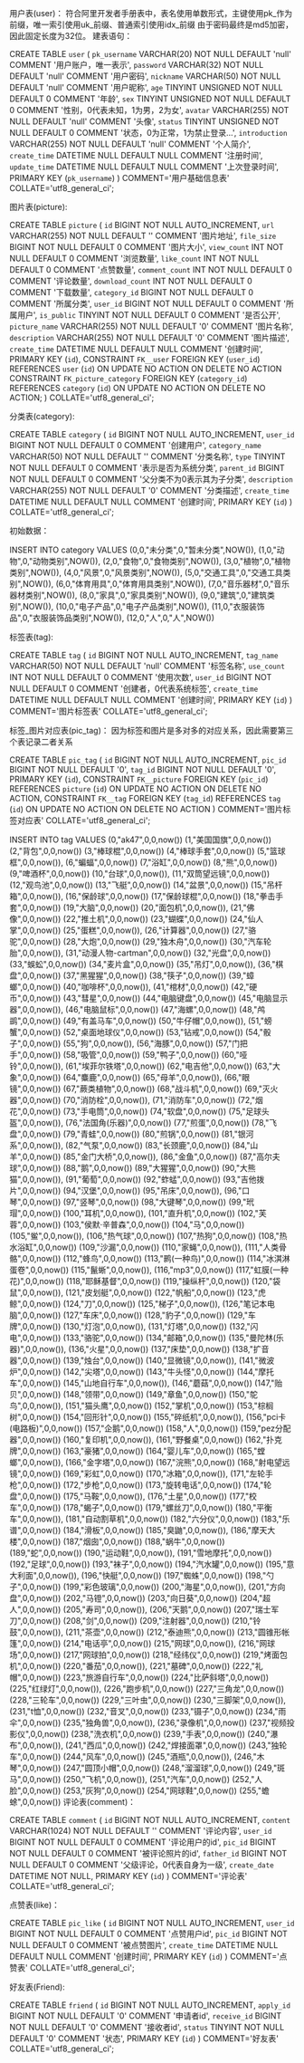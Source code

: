 用户表(user)：
符合阿里开发者手册表中，表名使用单数形式，主键使用pk_作为前缀，唯一索引使用uk_前缀、普通索引使用idx_前缀
由于密码最终是md5加密，因此固定长度为32位。
建表语句：

CREATE TABLE `user` (
`pk_username` VARCHAR(20) NOT NULL DEFAULT 'null' COMMENT '用户账户，唯一表示',
`password` VARCHAR(32) NOT NULL DEFAULT 'null' COMMENT '用户密码',
`nickname` VARCHAR(50) NOT NULL DEFAULT 'null' COMMENT '用户昵称',
`age` TINYINT UNSIGNED NOT NULL DEFAULT 0 COMMENT '年龄',
`sex` TINYINT UNSIGNED NOT NULL DEFAULT 0 COMMENT '性别，0代表未知，1为男，2为女',
`avatar` VARCHAR(255) NOT NULL DEFAULT 'null' COMMENT '头像',
`status` TINYINT UNSIGNED NOT NULL DEFAULT 0 COMMENT '状态，0为正常，1为禁止登录...',
`introduction` VARCHAR(255) NOT NULL DEFAULT 'null' COMMENT '个人简介',
`create_time` DATETIME NULL DEFAULT NULL COMMENT '注册时间',
`update_time` DATETIME NULL DEFAULT NULL COMMENT '上次登录时间',
PRIMARY KEY (`pk_username`)
)
COMMENT='用户基础信息表'
COLLATE='utf8_general_ci';


图片表(picture):


CREATE TABLE `picture` (
`id` BIGINT NOT NULL AUTO_INCREMENT,
`url` VARCHAR(255) NOT NULL DEFAULT '' COMMENT '图片地址',
`file_size` BIGINT NOT NULL DEFAULT 0 COMMENT '图片大小',
`view_count` INT NOT NULL DEFAULT 0 COMMENT '浏览数量',
`like_count` INT NOT NULL DEFAULT 0 COMMENT '点赞数量',
`comment_count` INT NOT NULL DEFAULT 0 COMMENT '评论数量',
`download_count` INT NOT NULL DEFAULT 0 COMMENT '下载数量',
`category_id` BIGINT NOT NULL DEFAULT 0 COMMENT '所属分类',
`user_id` BIGINT NOT NULL DEFAULT 0 COMMENT '所属用户',
`is_public` TINYINT NOT NULL DEFAULT 0 COMMENT '是否公开',
`picture_name` VARCHAR(255) NOT NULL DEFAULT '0' COMMENT '图片名称',
`description` VARCHAR(255) NOT NULL DEFAULT '0' COMMENT '图片描述',
`create_time` DATETIME NULL DEFAULT NULL COMMENT '创建时间',
PRIMARY KEY (`id`),
CONSTRAINT `FK__user` FOREIGN KEY (`user_id`) REFERENCES `user`  (`id`) ON UPDATE NO ACTION ON DELETE NO ACTION
CONSTRAINT `FK_picture_category` FOREIGN KEY (`category_id`) REFERENCES  `category` (`id`) ON UPDATE NO ACTION ON DELETE NO ACTION;
)
COLLATE='utf8_general_ci';

分类表(category):


CREATE TABLE `category` (
`id` BIGINT NOT NULL AUTO_INCREMENT,
`user_id` BIGINT NOT NULL DEFAULT 0 COMMENT '创建用户',
`category_name` VARCHAR(50) NOT NULL DEFAULT '' COMMENT '分类名称',
`type` TINYINT NOT NULL DEFAULT 0 COMMENT '表示是否为系统分类',
`parent_id` BIGINT NOT NULL DEFAULT 0 COMMENT '父分类不为0表示其为子分类',
`description` VARCHAR(255) NOT NULL DEFAULT '0' COMMENT '分类描述',
`create_time` DATETIME NULL DEFAULT NULL COMMENT '创建时间',
PRIMARY KEY (`id`)
)
COLLATE='utf8_general_ci';

初始数据：

INSERT INTO category VALUES
(0,0,"未分类",0,"暂未分类",NOW()),
(1,0,"动物",0,"动物类别",NOW()),
(2,0,"食物",0,"食物类别",NOW()),
(3,0,"植物",0,"植物类别",NOW()),
(4,0,"风景",0,"风景类别",NOW()),
(5,0,"交通工具",0,"交通工具类别",NOW()),
(6,0,"体育用具",0,"体育用具类别",NOW()),
(7,0,"音乐器材",0,"音乐器材类别",NOW()),
(8,0,"家具",0,"家具类别",NOW()),
(9,0,"建筑",0,"建筑类别",NOW()),
(10,0,"电子产品",0,"电子产品类别",NOW()),
(11,0,"衣服装饰品",0,"衣服装饰品类别",NOW()),
(12,0,"人",0,"人",NOW())

标签表(tag):

CREATE TABLE `tag` (
`id` BIGINT NOT NULL AUTO_INCREMENT,
`tag_name` VARCHAR(50) NOT NULL DEFAULT 'null' COMMENT '标签名称',
`use_count` INT NOT NULL DEFAULT 0 COMMENT '使用次数',
`user_id` BIGINT NOT NULL DEFAULT 0 COMMENT '创建者，0代表系统标签',
`create_time` DATETIME NULL DEFAULT NULL COMMENT '创建时间',
PRIMARY KEY (`id`)
)
COMMENT='图片标签表'
COLLATE='utf8_general_ci';


标签_图片对应表(pic_tag)：
因为标签和图片是多对多的对应关系，因此需要第三个表记录二者关系

CREATE TABLE `pic_tag` (
`id` BIGINT NOT NULL AUTO_INCREMENT,
`pic_id` BIGINT NOT NULL DEFAULT '0',
`tag_id` BIGINT NOT NULL DEFAULT '0',
PRIMARY KEY (`id`),
CONSTRAINT `FK__picture` FOREIGN KEY (`pic_id`) REFERENCES  `picture` (`id`) ON UPDATE NO ACTION ON DELETE NO ACTION,
CONSTRAINT `FK__tag` FOREIGN KEY (`tag_id`) REFERENCES `tag`  (`id`) ON UPDATE NO ACTION ON DELETE NO ACTION
)
COMMENT='图片标签对应表'
COLLATE='utf8_general_ci';



INSERT INTO tag VALUES
(0,"ak47",0,0,now())
(1,"美国国旗",0,0,now())
(2,"背包",0,0,now())
(3,"棒球棍",0,0,now())
(4,"棒球手套",0,0,now())
(5,"篮球框",0,0,now()),
(6,"蝙蝠",0,0,now())
(7,"浴缸",0,0,now())
(8,"熊",0,0,now())
(9,"啤酒杯",0,0,now())
(10,"台球",0,0,now()),
(11,"双筒望远镜",0,0,now())
(12,"观鸟池",0,0,now())
(13,"飞艇",0,0,now())
(14,"盆景",0,0,now())
(15,"吊杆箱",0,0,now()),
(16,"保龄球",0,0,now())
(17,"保龄球棍",0,0,now())
(18,"拳击手套",0,0,now())
(19,"大脑",0,0,now())
(20,"面包机",0,0,now()),
(21,"佛像",0,0,now())
(22,"推土机",0,0,now())
(23,"蝴蝶",0,0,now())
(24,"仙人掌",0,0,now())
(25,"蛋糕",0,0,now()),
(26,"计算器",0,0,now())
(27,"骆驼",0,0,now())
(28,"大炮",0,0,now())
(29,"独木舟",0,0,now())
(30,"汽车轮胎",0,0,now()),
(31,"动漫人物-cartman",0,0,now())
(32,"光盘",0,0,now())
(33,"蜈蚣",0,0,now())
(34,"麦片盒",0,0,now())
(35,"吊灯",0,0,now()),
(36,"棋盘",0,0,now())
(37,"黑猩猩",0,0,now())
(38,"筷子",0,0,now())
(39,"蟑螂",0,0,now())
(40,"咖啡杯",0,0,now()),
(41,"棺材",0,0,now())
(42,"硬币",0,0,now())
(43,"彗星",0,0,now())
(44,"电脑键盘",0,0,now())
(45,"电脑显示器",0,0,now()),
(46,"电脑鼠标",0,0,now())
(47,"海螺",0,0,now())
(48,"鸬鹚",0,0,now())
(49,"有盖马车",0,0,now())
(50,"牛仔帽",0,0,now()),
(51,"螃蟹",0,0,now())
(52,"桌面地球仪",0,0,now())
(53,"钻戒",0,0,now())
(54,"骰子",0,0,now())
(55,"狗",0,0,now()),
(56,"海豚",0,0,now())
(57,"门把手",0,0,now())
(58,"吸管",0,0,now())
(59,"鸭子",0,0,now())
(60,"哑铃",0,0,now()),
(61,"埃菲尔铁塔",0,0,now())
(62,"电吉他",0,0,now())
(63,"大象",0,0,now())
(64,"麋鹿",0,0,now())
(65,"母羊",0,0,now()),
(66,"眼镜",0,0,now())
(67,"蕨类植物",0,0,now())
(68,"战斗机",0,0,now())
(69,"灭火器",0,0,now())
(70,"消防栓",0,0,now()),
(71,"消防车",0,0,now())
(72,"烟花",0,0,now())
(73,"手电筒",0,0,now())
(74,"软盘",0,0,now())
(75,"足球头盔",0,0,now()),
(76,"法国角(乐器)",0,0,now())
(77,"煎蛋",0,0,now())
(78,"飞盘",0,0,now())
(79,"青蛙",0,0,now())
(80,"煎锅",0,0,now())
(81,"银河系",0,0,now()),
(82,"气泵",0,0,now())
(83,"长颈鹿",0,0,now())
(84,"山羊",0,0,now())
(85,"金门大桥",0,0,now()),
(86,"金鱼",0,0,now())
(87,"高尔夫球",0,0,now())
(88,"鹅",0,0,now())
(89,"大猩猩",0,0,now())
(90,"大熊猫",0,0,now()),
(91,"葡萄",0,0,now())
(92,"蚱蜢",0,0,now())
(93,"吉他拨片",0,0,now())
(94,"汉堡",0,0,now())
(95,"吊床",0,0,now()),
(96,"口琴",0,0,now())
(97,"竖琴",0,0,now())
(98,"大键琴",0,0,now())
(99,"玳瑁",0,0,now())
(100,"耳机",0,0,now()),
(101,"直升机",0,0,now())
(102,"芙蓉",0,0,now())
(103,"侯默·辛普森",0,0,now())
(104,"马",0,0,now())
(105,"鲎",0,0,now()),
(106,"热气球",0,0,now())
(107,"热狗",0,0,now())
(108,"热水浴缸",0,0,now())
(109,"沙漏",0,0,now())
(110,"家蝇",0,0,now()),
(111,"人类骨骼",0,0,now())
(112,"蜂鸟",0,0,now())
(113,"鹮(一种鸟)",0,0,now())
(114,"冰淇淋蛋卷",0,0,now())
(115,"鬣蜥",0,0,now()),
(116,"mp3",0,0,now())
(117,"虹膜(一种花)",0,0,now())
(118,"耶稣基督",0,0,now())
(119,"操纵杆",0,0,now())
(120,"袋鼠",0,0,now()),
(121,"皮划艇",0,0,now())
(122,"帆船",0,0,now())
(123,"虎鲸",0,0,now())
(124,"刀",0,0,now())
(125,"梯子",0,0,now()),
(126,"笔记本电脑",0,0,now())
(127,"车床",0,0,now())
(128,"豹子",0,0,now())
(129,"车牌",0,0,now())
(130,"灯泡",0,0,now()),
(131,"灯塔",0,0,now())
(132,"闪电",0,0,now())
(133,"骆驼",0,0,now())
(134,"邮箱",0,0,now())
(135,"曼陀林(乐器)",0,0,now()),
(136,"火星",0,0,now())
(137,"床垫",0,0,now())
(138,"扩音器",0,0,now())
(139,"烛台",0,0,now())
(140,"显微镜",0,0,now()),
(141,"微波炉",0,0,now())
(142,"尖塔",0,0,now())
(143,"牛头怪",0,0,now())
(144,"摩托车",0,0,now())
(145,"山地自行车",0,0,now()),
(146,"蘑菇",0,0,now())
(147,"贻贝",0,0,now())
(148,"领带",0,0,now())
(149,"章鱼",0,0,now())
(150,"鸵鸟",0,0,now()),
(151,"猫头鹰",0,0,now())
(152,"掌机",0,0,now())
(153,"棕榈树",0,0,now())
(154,"回形针",0,0,now())
(155,"碎纸机",0,0,now()),
(156,"pci卡(电路板)",0,0,now())
(157,"企鹅",0,0,now())
(158,"人",0,0,now())
(159,"pez分配器",0,0,now())
(160,"复印机",0,0,now()),
(161,"野餐桌",0,0,now())
(162,"扑克牌",0,0,now())
(163,"豪猪",0,0,now())
(164,"婴儿车",0,0,now())
(165,"螳螂",0,0,now()),
(166,"金字塔",0,0,now())
(167,"浣熊",0,0,now())
(168,"射电望远镜",0,0,now())
(169,"彩虹",0,0,now())
(170,"冰箱",0,0,now()),
(171,"左轮手枪",0,0,now())
(172,"步枪",0,0,now())
(173,"旋转电话",0,0,now())
(174,"轮盘",0,0,now())
(175,"马鞍",0,0,now()),
(176,"土星",0,0,now())
(177,"校车",0,0,now())
(178,"蝎子",0,0,now())
(179,"螺丝刀",0,0,now())
(180,"平衡车",0,0,now()),
(181,"自动割草机",0,0,now())
(182,"六分仪",0,0,now())
(183,"乐谱",0,0,now())
(184,"滑板",0,0,now())
(185,"臭鼬",0,0,now()),
(186,"摩天大楼",0,0,now())
(187,"烟囱",0,0,now())
(188,"蜗牛",0,0,now())
(189,"蛇",0,0,now())
(190,"运动鞋",0,0,now()),
(191,"雪地摩托",0,0,now())
(192,"足球",0,0,now())
(193,"袜子",0,0,now())
(194,"汽水罐",0,0,now())
(195,"意大利面",0,0,now()),
(196,"快艇",0,0,now())
(197,"蜘蛛",0,0,now())
(198,"勺子",0,0,now())
(199,"彩色玻璃",0,0,now())
(200,"海星",0,0,now()),
(201,"方向盘",0,0,now())
(202,"马镫",0,0,now())
(203,"向日葵",0,0,now())
(204,"超人",0,0,now())
(205,"寿司",0,0,now()),
(206,"天鹅",0,0,now())
(207,"瑞士军刀",0,0,now())
(208,"剑",0,0,now())
(209,"注射器",0,0,now())
(210,"铃鼓",0,0,now()),
(211,"茶壶",0,0,now())
(212,"泰迪熊",0,0,now())
(213,"圆锥形帐篷",0,0,now())
(214,"电话亭",0,0,now())
(215,"网球",0,0,now()),
(216,"网球场",0,0,now())
(217,"网球拍",0,0,now())
(218,"经纬仪",0,0,now())
(219,"烤面包机",0,0,now())
(220,"番茄",0,0,now()),
(221,"墓碑",0,0,now())
(222,"礼帽",0,0,now())
(223,"旅游自行车",0,0,now())
(224,"比萨斜塔",0,0,now())
(225,"红绿灯",0,0,now()),
(226,"跑步机",0,0,now())
(227,"三角龙",0,0,now())
(228,"三轮车",0,0,now())
(229,"三叶虫",0,0,now())
(230,"三脚架",0,0,now()),
(231,"t恤",0,0,now())
(232,"音叉",0,0,now())
(233,"镊子",0,0,now())
(234,"雨伞",0,0,now())
(235,"独角兽",0,0,now()),
(236,"录像机",0,0,now())
(237,"视频投影仪",0,0,now())
(238,"洗衣机",0,0,now())
(239,"手表",0,0,now())
(240,"瀑布",0,0,now()),
(241,"西瓜",0,0,now())
(242,"焊接面罩",0,0,now())
(243,"独轮车",0,0,now())
(244,"风车",0,0,now())
(245,"酒瓶",0,0,now()),
(246,"木琴",0,0,now())
(247,"圆顶小帽",0,0,now())
(248,"溜溜球",0,0,now())
(249,"斑马",0,0,now())
(250,"飞机",0,0,now()),
(251,"汽车",0,0,now())
(252,"人脸",0,0,now())
(253,"灰狗",0,0,now())
(254,"网球鞋",0,0,now())
(255,"蟾蜍",0,0,now())
评论表(comment)：

CREATE TABLE `comment` (
`id` BIGINT NOT NULL AUTO_INCREMENT,
`content` VARCHAR(1024) NOT NULL DEFAULT '' COMMENT '评论内容',
`user_id` BIGINT NOT NULL DEFAULT 0 COMMENT '评论用户的id',
`pic_id` BIGINT NOT NULL DEFAULT 0 COMMENT '被评论照片的id',
`father_id` BIGINT NOT NULL DEFAULT 0 COMMENT '父级评论，0代表自身为一级',
`create_date` DATETIME NOT NULL,
PRIMARY KEY (`id`)
)
COMMENT='评论表'
COLLATE='utf8_general_ci';

点赞表(like)：

CREATE TABLE `pic_like` (
`id` BIGINT NOT NULL AUTO_INCREMENT,
`user_id` BIGINT NOT NULL DEFAULT 0 COMMENT '点赞用户id',
`pic_id` BIGINT NOT NULL DEFAULT 0 COMMENT '被点赞图片',
`create_time` DATETIME NULL DEFAULT NULL COMMENT '创建时间',
PRIMARY KEY (`id`)
)
COMMENT='点赞表' COLLATE='utf8_general_ci';

好友表(Friend):

CREATE TABLE `friend` (
`id` BIGINT NOT NULL AUTO_INCREMENT,
`apply_id` BIGINT NOT NULL DEFAULT '0' COMMENT '申请者id',
`receive_id` BIGINT NOT NULL DEFAULT '0' COMMENT '接收者id',
`status` TINYINT NOT NULL DEFAULT '0' COMMENT '状态',
PRIMARY KEY (`id`)
)
COMMENT='好友表' COLLATE='utf8_general_ci';















































